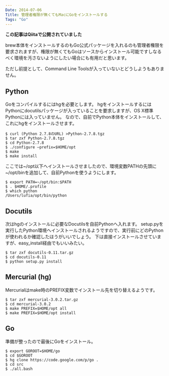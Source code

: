 ```yaml
---
Date: 2014-07-06
Title: 管理者権限が無くてもMacにGoをインストールする
Tags: "Go"
---
```


**この記事はQiitaで公開されていました**

brew本体をインストールするのもGo公式パッケージを入れるのも管理者権限を要求されますが、権限が無くてもGoはソースからインストール可能ですしなるべく環境を汚さないようにしたい場合にも有用だと思います。

ただし前提として、Command Line Toolsが入っていないとどうしようもありません。

## Python

Goをコンパイルするにはhgを必要とします。
hgをインストールするにはPythonにdocutilsパッケージが入っていることを要求しますが、OS X標準Pythonには入っていません。
なので、自前でPython本体をインストールして、これにhgをインストールさせます。

    $ curl (Python 2.7.8のURL) >Python-2.7.8.tgz
    $ tar zxf Python-2.7.8.tgz
    $ cd Python-2.7.8
    $ ./configure —prefix=$HOME/opt
    $ make
    $ make install

ここでは~/opt以下へインストールさせましたので、環境変数PATHの先頭に~/opt/binを追加して、自前Pythonを使うようにします。

    $ export PATH=~/opt/bin:$PATH
    $ . $HOME/.profile
    $ which python
    /Users/lufia/opt/bin/python

## Docutils

次はhgのインストールに必要なDocutilsを自前Pythonへ入れます。
setup.pyを実行したPython環境へインストールされるようですので、実行前にどのPythonが使われるか確認したほうがいいでしょう。
下は直接インストールさせていますが、easy_install経由でもいいみたい。

    $ tar zxf docutils-0.11.tar.gz
    $ cd docutils-0.11
    $ python setup.py install

## Mercurial (hg)

Mercurialはmake時のPREFIX変数でインストール先を切り替えるようです。

    $ tar zxf mercurial-3.0.2.tar.gz
    $ cd mercurial-3.0.2
    $ make PREFIX=$HOME/opt all
    $ make PREFIX=$HOME/opt install

## Go

準備が整ったので最後にGoをインストール。

    $ export GOROOT=$HOME/go
    $ cd $GOROOT
    $ hg clone https://code.google.com/p/go .
    $ cd src
    $ ./all.bash

